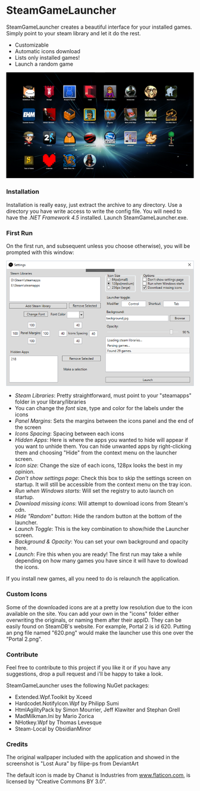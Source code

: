 # SteamGameLauncher

SteamGameLauncher creates a beautiful interface for your installed games. Simply point to your steam library and let it do the rest.

  - Customizable
  - Automatic icons download
  - Lists only installed games!
  - Launch a random game

![Not found](/Screenshots/main.png?raw=true "Launcher")

### Installation
Installation is really easy, just extract the archive to any directory. Use a directory you have write access to write the config file. You will need to have the *.NET Framework 4.5* installed. Launch SteamGameLauncher.exe.

### First Run
On the first run, and subsequent unless you choose otherwise), you will be prompted with this window:

![Not found](/Screenshots/settings.png?raw=true "Settings")

 - *Steam Libraries*: Pretty straightforward, must point to your "steamapps" folder in your library/libraries
 - You can change the *font* size, type and color for the labels under the icons
 - *Panel Margins*: Sets the margins between the icons panel and the end of the screen
 - *Icons Spacing*: Spacing between each icons
 - *Hidden Apps*: Here is where the apps you wanted to hide will appear if you want to unhide them. You can hide unwanted apps by right-clicking them and choosing "Hide" from the context menu on the launcher screen.
 - *Icon size*: Change the size of each icons, 128px looks the best in my opinion.
 - *Don't show settings page*: Check this box to skip the settings screen on startup. It will still be accessible from the context menu on the tray icon.
 - *Run when Windows starts*: Will set the registry to auto launch on startup.
 - *Download missing icons*: Will attempt to download icons from Steam's cdn.
 - *Hide "Random" button*: Hide the random button at the bottom of the launcher.
 - *Launch Toggle*: This is the key combination to show/hide the Launcher screen.
 - *Background & Opacity*: You can set your own background and opacity here.
 - *Launch*: Fire this when you are ready! The first run may take a while depending on how many games you have since it will have to dowload the icons.

If you install new games, all you need to do is relaunch the application.

### Custom Icons
Some of the downloaded icons are at a pretty low resolution due to the icon available on the site. You can add your own in the "icons" folder either overwriting the originals, or naming them after their appID. They can be easily found on SteamDB's website. For example, Portal 2 is id 620. Putting an png file named "620.png" would make the launcher use this one over the "Portal 2.png".

### Contribute

Feel free to contribute to this project if you like it or if you have any suggestions, drop a pull request and i'll be happy to take a look.

SteamGameLauncher uses the following NuGet packages:
 - Extended.Wpf.Toolkit by Xceed
 - Hardcodet.NotifyIcon.Wpf by Philipp Sumi
 - HtmlAgilityPack by Simon Mourrier, Jeff Klawiter and Stephan Grell
 - MadMilkman.Ini by Mario Zorica
 - NHotkey.Wpf by Thomas Levesque
 - Steam-Local by ObsidianMinor

### Credits
The original wallpaper included with the application and showed in the screenshot is "Lost Aura" by filipe-ps from DeviantArt

The default icon is made by Chanut is Industries from www.flaticon.com, is licensed by "Creative Commons BY 3.0".

